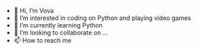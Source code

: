 - 👋 Hi, I’m Vova
- 👀 I’m interested in coding on Python and playing video games
- 🌱 I’m currently learning Python
- 💞️ I’m looking to collaborate on ...
- 📫 How to reach me 

<!---
cBiHo4ka/cBiHo4ka is a ✨ special ✨ repository because its `README.md` (this file) appears on your GitHub profile.
You can click the Preview link to take a look at your changes.
--->
